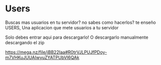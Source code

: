 # Users
Buscas mas usuarios en tu servidor? no sabes como hacerlos? te enseño USERS, Una aplicacion que mete usuarios a tu servidor

Solo debes entrar aqui para descargarlo! O descargarlo manualmente descargando el zip

https://mega.nz/file/jBB22Iaa#R0trVJLPUJfPDoy-m7VHKuJUUAIwyuZYATPUbVl6QAk
